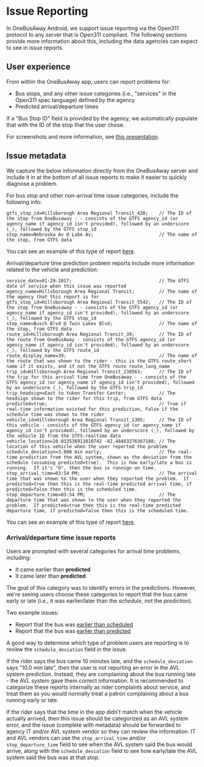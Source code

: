 # Issue Reporting

In OneBusAway Android, we support issue reporting via the Open311 protocol to any server that is Open311 compliant.  The following sections provide more information about this, including the data agencies can expect to see in issue reports.

## User experience

From within the OneBusAway app, users can report problems for:
* Bus stops, and any other issue categories (i.e., "services" in the Open311 spec language) defined by the agency
* Predicted arrival/departure times

If a "Bus Stop ID" field is provided by the agency, we automatically populate that with the ID of the stop that the user chose.

For screenshots and more information, see [this presentation](http://www.slideshare.net/sjbarbeau/onebusaway-new-issue-reporting-flow-in-onebusaway-android).

## Issue metadata

We capture the below information directly from the OneBusAway server and include it in at the bottom of all issue reports to make it easier to quickly diagnose a problem.

For bus stop and other non-arrival time issue categories, include the following info:

~~~
gtfs_stop_id=Hillsborough Area Regional Transit_420;    // The ID of the stop from OneBusaway - - consists of the GTFS agency_id (or agency_name if agency_id isn't provided), followed by an underscore (_), followed by the GTFS stop_id 
stop_name=Nebraska Av @ Lake Av;                        // The name of the stop, from GTFS data
~~~

You can see an example of this type of report [here](https://seeclickfix.com/issues/3165497-safety-concern).

Arrival/departure time prediction problem reports include more information related to the vehicle and prediction:

~~~
service_date=01-29-2017;                                // The GTFS date of service when this issue was reported
agency_name=Hillsborough Area Regional Transit;         // The name of the agency that this report is for
gtfs_stop_id=Hillsborough Area Regional Transit_5542;   // The ID of the stop from OneBusaway - - consists of the GTFS agency_id (or agency_name if agency_id isn't provided), followed by an underscore (_), followed by the GTFS stop_id
stop_name=Busch Blvd @ Twin Lakes Blvd;                 // The name of the stop, from GTFS data
route_id=Hillsborough Area Regional Transit_39;         // The ID of the route from OneBusAway - consists of the GTFS agency_id (or agency_name if agency_id isn't provided), followed by an underscore (_), followed by the GTFS route_id
route_display_name=39;                                  // The name of the route that was shown to the rider - this is the GTFS route_short name if it exists, and if not the GTFS route route_long_name
trip_id=Hillsborough Area Regional Transit_238563;      // The ID of the trip for this arrival time from OneBusaway - - consists of the GTFS agency_id (or agency_name if agency_id isn't provided), followed by an underscore (_), followed by the GTFS trip_id
trip_headsign=East to Yukon Transfer Center;            // The headsign shown to the rider for this trip, from GTFS data
predicted=true;                                         // True if real-time information existed for this prediction, False if the schedule time was shown to the rider
vehicle_id=Hillsborough Area Regional Transit_1305;     // The ID of this vehicle - consists of the GTFS agency_id (or agency_name if agency_id isn't provided), followed by an underscore (_), followed by the vehicle ID from the GTFS-realtime data
vehicle_location=28.033536911010742 -82.48483276367188; // The location of this vehicle when the user reported the problem
schedule_deviation=3.000 min early;                     // The real-time prediction from the AVL system, shown as the deviation from the schedule (assuming predicted=true).  This is how early/late a bus is running.  If it's "0", then the bus is runnign on time.
stop_arrival_time=03:54 PM;                             // The arrival time that was shown to the user when they reported the problem.  If predicted=true then this is the real-time predicted arrival time, if predicted=false then this is the scheduled time.
stop_departure_time=03:54 PM;                           // The departure time that was shown to the user when they reported the problem.  If predicted=true then this is the real-time predicted departure time, if predicted=false then this is the scheduled time.
~~~

You can see an example of this type of report [here](https://seeclickfix.com/issues/3177416-arrival-times-schedules).

### Arrival/departure time issue reports

Users are prompted with several categories for arrival time problems, including:

* It came earlier than **predicted**
* It came later than **predicted**

The goal of this category was to identify errors in the predictions.  However, we're seeing users choose these categories to report that the bus came early or late (i.e., it was earlier/later than the *schedule*, not the *prediction*).
 
 Two example issues:
 * Report that the bus was [earlier than scheduled](https://seeclickfix.com/issues/3177416-arrival-times-schedules)
 * Report that the bus was [earlier than predicted](https://seeclickfix.com/issues/3173596-arrival-times-schedules)

A good way to determine which type of problem users are reporting is to review the `schedule_deviation` field in the issue.

If the rider says the bus came 10 minutes late, and the `schedule_deviation` says "10.0 min late", then the user is not reporting an error in the AVL system prediction.  Instead, they are complaining about the bus running late - the AVL system gave them correct information.  It is recommended to categorize these reports internally as rider complaints about service, and treat them as you would normally treat a patron complaining about a bus running early or late.

If the rider says that the time in the app didn't match when the vehicle actually arrived, then this issue should be categorized as an AVL system error, and the issue (complete with metadata) should be forwarded to agency IT and/or AVL system vendor so they can review the information.  IT and AVL vendors can use the `stop_arrival_time` and/or `stop_departure_time` field to see when the AVL system said the bus would arrive, along with the `schedule_deviation` field to see how early/late the AVL system said the bus was at that stop.